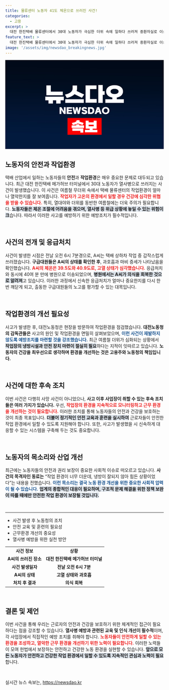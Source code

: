 ```yaml
---
title: 물류센터 노동자 41도 체온으로 쓰러진 사건!
categories:
  - 고용
excerpt: >
  대전 한진택배 물류센터에서 30대 노동자가 극심한 더위 속에 일하다 쓰러져 중환자실로 이송됐다. 안전 문제와 열사병 우려 속, 노동청이 현장을 조사 중이다. 이 사건의 배경에는 또 다른 비극이 숨겨져 있을까? 클릭해서 더 알아보세요!
feature_text: >
  대전 한진택배 물류센터에서 30대 노동자가 극심한 더위 속에 일하다 쓰러져 중환자실로 이송됐다. 안전 문제와 열사병 우려 속, 노동청이 현장을 조사 중이다. 이 사건의 배경에는 또 다른 비극이 숨겨져 있을까? 클릭해서 더 알아보세요!
image: '/assets/img/newsdao_breakingnews.jpg'
---
```


<p><img src="/assets/img/newsdao_breakingnews.jpg" alt="firstkoreanews 속보" /></p>

<h2 data-ke-size="size26">노동자의 안전과 작업환경</h2>

<p data-ke-size="size16">택배 산업에서 일하는 노동자들의 <b>안전</b>과 <b>작업환경</b>은 매우 중요한 문제로 대두되고 있습니다. 최근 대전 한진택배 메가허브 터미널에서 30대 노동자가 열사병으로 쓰러지는 사건이 발생했습니다. 이 사건은 여름철 무더위 속에서 택배 물류센터의 작업환경이 얼마나 열악한지를 잘 보여줍니다. <b><span style="color: #ee2323;">작업자가 고온의 환경에서 일할 경우 건강에 심각한 위협을 받을 수 있습니다.</span></b> 특히, 열대야와 더위를 동반한 여름철에는 더욱 주의가 필요합니다. <b><span style="background-color: #21538527;">노동자들은 체온 조절에 어려움을 겪으며, 열사병 등 위급 상황에 놓일 수 있는 위험이 크</span></b>습니다. 따라서 이러한 사고를 예방하기 위한 예방조치가 필수적입니다.</p>

<p data-ke-size="size16">&nbsp;</p>

<h2 data-ke-size="size26">사건의 전개 및 응급처치</h2>

<p data-ke-size="size16">사건이 발생한 시점은 전날 오전 6시 7분경으로, A씨는 택배 상하차 작업 중 갑작스럽게 쓰러졌습니다. <b>구급대원들은 A씨의 상태를 확인한 후</b>, 과호흡과 마비 증세가 나타났음을 확인했습니다. <b><span style="color: #ee2323;">A씨의 체온은 39.5도와 40.9도로, 고열 상태가 심각했습니다.</span></b> 응급처치와 동시에 40여 분 만에 병원으로 이송되었으며, <b><span style="background-color: #21538527;">병원에서는 A씨가 의식을 회복한 것으로 알려져</span></b>고 있습니다. 이러한 과정에서 신속한 응급처치가 얼마나 중요한지를 다시 한 번 깨닫게 되고, 출동한 구급대원들의 노고를 평가할 수 있는 대목입니다.</p>

<p data-ke-size="size16">&nbsp;</p>

<h2 data-ke-size="size26">작업환경의 개선 필요성</h2>

<p data-ke-size="size16">사고가 발생한 후, 대전노동청은 현장을 방문하여 작업환경을 점검했습니다. <b>대전노동청의 감독관들은</b> 사고의 원인 및 작업환경을 면밀히 살펴보았으며, <b><span style="color: #1a5490;">이런 사건이 재발하지 않도록 예방조치를 마련할 것을 강조했습니다.</span></b> 최근 여름철 더위가 심화되는 상황에서 <b><span style="background-color: #21538527;">작업장의 냉방시설과 안전 장치 마련이 절실히 필요</span></b>하다는 지적이 잇따르고 있습니다. <b>노동자의 건강을 최우선으로 생각하며 환경을 개선하는 것은 고용주와 노동청의 책임입니다.</b></p>

<p data-ke-size="size16">&nbsp;</p>

<h2 data-ke-size="size26">사건에 대한 후속 조치</h2>

<p data-ke-size="size16">이번 사건은 다행히 사망 사건이 아니었으나, <b>사고 이후 사업장이 취할 수 있는 후속 조치들은 여러 가지가 있습니다.</b> 우선, <b><span style="color: #ee2323;">작업장의 환경을 지속적으로 모니터링하고 근무 환경을 개선하는 것이 필요합니다.</span></b> 이러한 조치를 통해 노동자들의 안전과 건강을 보호하는 것이 최종 목표입니다. <b><span style="background-color: #21538527;">더불어 정기적인 안전 교육과 훈련을 실시하여</span></b> 근로자들이 안전한 작업 환경에서 일할 수 있도록 지원해야 합니다. 또한, 사고가 발생했을 시 신속하게 대응할 수 있는 시스템을 구축해 두는 것도 중요합니다.</p>

<p data-ke-size="size16">&nbsp;</p>

<h2 data-ke-size="size26">노동자의 목소리와 산업 개선</h2>

<p data-ke-size="size16">최근에는 노동자들의 안전과 권리 보장이 중요한 사회적 이슈로 떠오르고 있습니다. <b>사건의 목격자인 동료는</b> “작업 환경이 너무 더운데, 냉방이 잘되지 않아 힘든 상황이었다”는 내용을 전했습니다. <b><span style="color: #1a5490;">이런 목소리는 결국 노동 환경 개선을 위한 중요한 사회적 압력이 될 수 있습니다.</span></b> <b><span style="background-color: #21538527;">업계의 종합적인 대응이 필요하며, 구조적 문제 해결을 위한 정책 보완이 따를 때에만 안전한 작업 환경이 보장될 것입니다.</span></b></p>

<p data-ke-size="size16">&nbsp;</p>

<hr />

<ul>
<li>사건 발생 후 노동청의 조치</li>
<li>안전 교육 및 훈련의 필요성</li>
<li>근무환경 개선의 중요성</li>
<li>열사병 예방을 위한 실천 방안</li>
</ul>

<table>
<tr>
<td style="text-align: center; height: 17px;"><b>사건 정보</b></td>
<td style="text-align: center; height: 17px;"><b>상황</b></td>
</tr>
<tr>
<td style="text-align: center; height: 17px;"><b>A씨의 쓰러진 장소</b></td>
<td style="text-align: center; height: 17px;"><b>대전 한진택배 메가허브 터미널</b></td>
</tr>
<tr>
<td style="text-align: center; height: 17px;"><b>사건 발생일자</b></td>
<td style="text-align: center; height: 17px;"><b>전날 오전 6시 7분</b></td>
</tr>
<tr>
<td style="text-align: center; height: 17px;"><b>A씨의 상태</b></td>
<td style="text-align: center; height: 17px;"><b>고열 상태와 과호흡</b></td>
</tr>
<tr>
<td style="text-align: center; height: 17px;"><b>처치 후 결과</b></td>
<td style="text-align: center; height: 17px;"><b>의식 회복</b></td>
</tr>
</table>

<p data-ke-size="size16">&nbsp;</p>

<h2 data-ke-size="size26">결론 및 제언</h2>

<p data-ke-size="size16">이번 사건을 통해 우리는 근로자의 안전과 건강을 보호하기 위한 체계적인 접근이 필요하다는 점을 강조할 수 있습니다. <b>열사병 예방과 관련된 교육 및 인식 개선이 필수적</b>이며, 각 사업장에서 직접적인 예방 조치를 취해야 합니다. <b><span style="color: #ee2323;">노동자들이 안전하게 일할 수 있는 환경을 조성하고, 열악한 근무 환경을 개선하기 위한 노력이 필요합니다.</span></b> 이러한 노력들이 모여 헌법에서 보장하는 안전하고 건강한 노동 환경을 실현할 수 있습니다. <b><span style="background-color: #21538527;">앞으로 모든 노동자가 안전하고 건강한 작업 환경에서 일할 수 있도록 지속적인 관심과 노력이 필요</span></b>합니다.</p>

<p data-ke-size="size16">&nbsp;</p>
실시간 뉴스 속보는, <a href="https://newsdao.kr" rel="dofollow">https://newsdao.kr</a>



